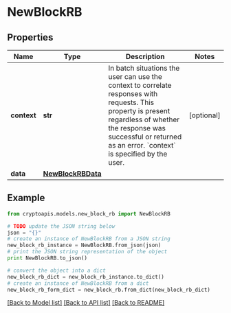 # NewBlockRB


## Properties
Name | Type | Description | Notes
------------ | ------------- | ------------- | -------------
**context** | **str** | In batch situations the user can use the context to correlate responses with requests. This property is present regardless of whether the response was successful or returned as an error. &#x60;context&#x60; is specified by the user. | [optional] 
**data** | [**NewBlockRBData**](NewBlockRBData.md) |  | 

## Example

```python
from cryptoapis.models.new_block_rb import NewBlockRB

# TODO update the JSON string below
json = "{}"
# create an instance of NewBlockRB from a JSON string
new_block_rb_instance = NewBlockRB.from_json(json)
# print the JSON string representation of the object
print NewBlockRB.to_json()

# convert the object into a dict
new_block_rb_dict = new_block_rb_instance.to_dict()
# create an instance of NewBlockRB from a dict
new_block_rb_form_dict = new_block_rb.from_dict(new_block_rb_dict)
```
[[Back to Model list]](../README.md#documentation-for-models) [[Back to API list]](../README.md#documentation-for-api-endpoints) [[Back to README]](../README.md)


